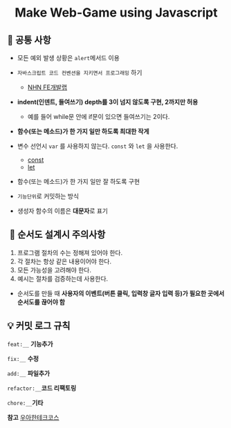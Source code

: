 <h1 align='middle'> Make Web-Game using Javascript
</h1>

## 🎯 공통 사항
- 모든 예외 발생 상황은 `alert`메서드 이용
- `자바스크립트 코드 컨벤션을 지키면서 프로그래밍` 하기
    - [NHN FE개발랩](https://ui.toast.com/fe-guide/ko_CODING-CONVENTION)
- **indent(인덴트, 들여쓰기) depth를 3이 넘지 않도록 구현, 2까지만 허용**
    - 예를 들어 while문 안에 if문이 있으면 들여쓰기는 2이다.
- **함수(또는 메소드)가 한 가지 일만 하도록 최대한 작게**

- 변수 선언시 `var` 를 사용하지 않는다. `const` 와 `let` 을 사용한다.
  - [const](https://developer.mozilla.org/ko/docs/Web/JavaScript/Reference/Statements/const)
  - [let](https://developer.mozilla.org/ko/docs/Web/JavaScript/Reference/Statements/let)
- 함수(또는 메소드)가 한 가지 일만 잘 하도록 구현
- `기능단위`로 커밋하는 방식
- 생성자 함수의 이름은 **대문자**로 표기

##  📌 순서도 설계시 주의사항

1. 프로그램 절차의 수는 정해져 있어야 한다.
2. 각 절차는 항상 같은 내용이어야 한다.
3. 모든 가능성을 고려해야 한다.
4. 예시는 절차를 검증하는데 사용한다.
- 순서도를 만들 때 **사용자의 이벤트(버튼 클릭, 입력창 글자 입력 등)가 필요한 곳에서 순서도를 끊어야 함**

## 💡 커밋 로그 규칙
`feat:__` **기능추가**

`fix:__` **수정**

`add:__` **파일추가**

`refactor:__`**코드 리팩토링**

`chore:__`**기타**

**참고** [우아한테크코스](https://github.com/woowacourse/javascript-racingcar-precourse#%EA%B3%B5%ED%86%B5-%EC%9A%94%EA%B5%AC%EC%82%AC%ED%95%AD)



